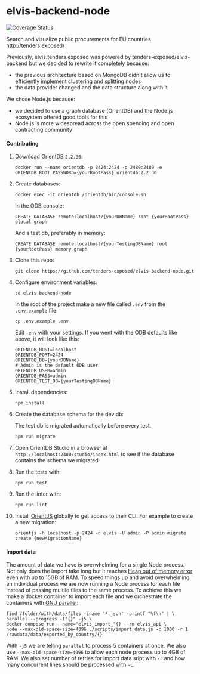 # elvis-backend-node

[![Coverage Status](https://coveralls.io/repos/github/tenders-exposed/elvis-backend-node/badge.svg?branch=master)](https://coveralls.io/github/tenders-exposed/elvis-backend-node?branch=master)

Search and visualize public procurements for EU countries http://tenders.exposed/

Previously, elvis.tenders.exposed was powered by tenders-exposed/elvis-backend but we decided to rewrite it completely because:

* the previous architecture based on MongoDB didn't allow us to efficiently implement clustering and splitting nodes
* the data provider changed and the data structure along with it

We chose Node.js because:

* we decided to use a graph database (OrientDB) and the Node.js ecosystem offered good tools for this
* Node.js is more widespread across the open spending and open contracting community

#### Contributing

1. Download OrientDB `2.2.30`:

    `docker run --name orientdb -p 2424:2424 -p 2480:2480 -e ORIENTDB_ROOT_PASSWORD={yourRootPass} orientdb:2.2.30
`

2. Create databases:

    `docker exec -it orientdb /orientdb/bin/console.sh`

    In the ODB console:

    `CREATE DATABASE remote:localhost/{yourDBName} root {yourRootPass} plocal graph`

    And a test db, preferably in memory:

    `CREATE DATABASE remote:localhost/{yourTestingDBName} root {yourRootPass} memory graph`

3. Clone this repo:

    `git clone https://github.com/tenders-exposed/elvis-backend-node.git`

4. Configure environment variables:

    `cd elvis-backend-node`

    In the root of the project make a new file called `.env` from the `.env.example` file:

    `cp .env.example .env`

    Edit `.env` with your settings. If you went with the ODB defaults like above, it will look like this:

    ```
    ORIENTDB_HOST=localhost
    ORIENTDB_PORT=2424
    ORIENTDB_DB={yourDBName}
    # Admin is the default ODB user
    ORIENTDB_USER=admin
    ORIENTDB_PASS=admin
    ORIENTDB_TEST_DB={yourTestingDBName}
    ```

5. Install dependencies:

    `npm install`

6. Create the database schema for the dev db:

    The test db is migrated automatically before every test.

    `npm run migrate`

7. Open OrientDB Studio in a browser at `http://localhost:2480/studio/index.html` to see if the database contains the schema we migrated

8. Run the tests with:

    `npm run test`

9. Run the linter with:

    `npm run lint`


10. Install [OrientJS](https://github.com/orientechnologies/orientjs) globally to get access to their CLI. For example to create a new migration:

    `orientjs -h localhost -p 2424 -n elvis -U admin -P admin migrate create {newMigrationName}`

#### Import data
The amount of data we have is overwhelming for a single Node process. Not only
does the import take long but it reaches [Heap out of memory error](https://stackoverflow.com/questions/38558989/node-js-heap-out-of-memory) even with up to 15GB of RAM.
To speed things up and avoid overwhelming an individual process we are now running a Node process for each
file instead of passing multile files to the same process.
To achieve this we make a docker container to import each file and we orchestrate the containers with [GNU parallel](https://www.gnu.org/software/parallel/man.html#DESCRIPTION):

```
find /folder/with/data/files -iname '*.json' -printf "%f\n" | \
parallel --progress -I"{}" -j5 \
docker-compose run --name="elvis_import_"{} --rm elvis_api \
node --max-old-space-size=4096 ./scripts/import_data.js -c 1000 -r 1 /rawdata/data/exported_by_country/{}
```

With `-j5` we are telling `parallel` to process 5 containers at once. We also
use `--max-old-space-size=4096` to allow each node process up to 4GB of RAM. We also set
number of retries for import data sript with `-r` and how many concurrent lines should
be processed with `-c`.

